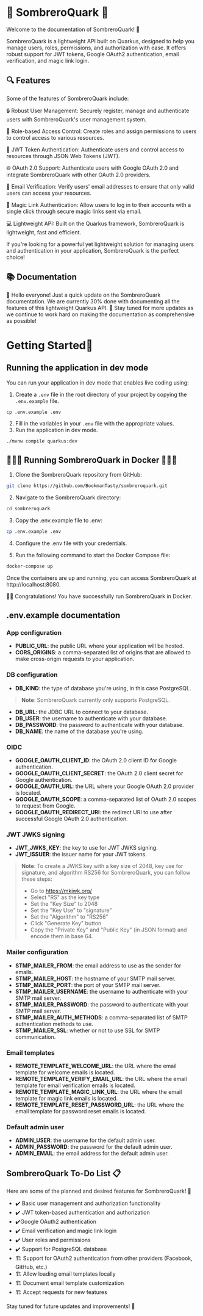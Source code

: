 # 🎩 SombreroQuark 🎩
Welcome to the documentation of SombreroQuark! 🎉

SombreroQuark is a lightweight API built on Quarkus, designed to help you manage users, roles, permissions, and authorization with ease. It offers robust support for JWT tokens, Google OAuth2 authentication, email verification, and magic link login.

## 🔍 Features
Some of the features of SombreroQuark include:

🔒 Robust User Management: Securely register, manage and authenticate users with SombreroQuark's user management system.

🎫 Role-based Access Control: Create roles and assign permissions to users to control access to various resources.

🔑 JWT Token Authentication: Authenticate users and control access to resources through JSON Web Tokens (JWT).

🌐 OAuth 2.0 Support: Authenticate users with Google OAuth 2.0 and integrate SombreroQuark with other OAuth 2.0 providers.

📧 Email Verification: Verify users' email addresses to ensure that only valid users can access your resources.

🔗 Magic Link Authentication: Allow users to log in to their accounts with a single click through secure magic links sent via email.

💻 Lightweight API: Built on the Quarkus framework, SombreroQuark is lightweight, fast and efficient.

If you're looking for a powerful yet lightweight solution for managing users and authentication in your application, SombreroQuark is the perfect choice!

## 📚 Documentation

👋 Hello everyone! Just a quick update on the SombreroQuark documentation. We are currently 30% done with documenting all the features of this lightweight Quarkus API. 📝 Stay tuned for more updates as we continue to work hard on making the documentation as comprehensive as possible!

# Getting Started🚀

## Running the application in dev mode

You can run your application in dev mode that enables live coding using:

1. Create a `.env` file in the root directory of your project by copying the `.env.example` file.

```bash
cp .env.example .env
```
2. Fill in the variables in your `.env` file with the appropriate values.
3. Run the application in dev mode.
```shell script
./mvnw compile quarkus:dev
```
## 🐳🏃‍♂️ Running SombreroQuark in Docker 🏃‍♀️🐳

1. Clone the SombreroQuark repository from GitHub:

```bash
git clone https://github.com/BookmanTasty/sombreroquark.git
```
2. Navigate to the SombreroQuark directory:

```bash
cd sombreroquark
```
3. Copy the .env.example file to .env:

```bash
cp .env.example .env
```
4. Configure the .env file with your credentials.


5. Run the following command to start the Docker Compose file:

```bash
docker-compose up
```
Once the containers are up and running, you can access SombreroQuark at http://localhost:8080.

🎉🚀 Congratulations! You have successfully run SombreroQuark in Docker.

## .env.example documentation
### App configuration
- **PUBLIC_URL**: the public URL where your application will be hosted.
- **CORS_ORIGINS**: a comma-separated list of origins that are allowed to make cross-origin requests to your application.

### DB configuration
- **DB_KIND**: the type of database you're using, in this case PostgreSQL.
> **Note**: SombreroQuark currently only supports PostgreSQL.
- **DB_URL**: the JDBC URL to connect to your database.
- **DB_USER**: the username to authenticate with your database.
- **DB_PASSWORD**: the password to authenticate with your database.
- **DB_NAME**: the name of the database you're using.

### OIDC
- **GOOGLE_OAUTH_CLIENT_ID**: the OAuth 2.0 client ID for Google authentication.
- **GOOGLE_OAUTH_CLIENT_SECRET**: the OAuth 2.0 client secret for Google authentication.
- **GOOGLE_OAUTH_URL**: the URL where your Google OAuth 2.0 provider is located.
- **GOOGLE_OAUTH_SCOPE**: a comma-separated list of OAuth 2.0 scopes to request from Google.
- **GOOGLE_OAUTH_REDIRECT_URI**: the redirect URI to use after successful Google OAuth 2.0 authentication.

### JWT JWKS signing
- **JWT_JWKS_KEY**: the key to use for JWT JWKS signing.
- **JWT_ISSUER**: the issuer name for your JWT tokens.
>**Note**: To create a JWKS key with a key size of 2048, key use for signature, and algorithm RS256 for SombreroQuark, you can follow these steps:
> - Go to https://mkjwk.org/
> - Select "RS" as the key type
> - Set the "Key Size" to 2048
> - Set the "Key Use" to "signature"
> - Set the "Algorithm" to "RS256"
> - Click "Generate Key" button
> - Copy the "Private Key" and "Public Key" (in JSON format) and encode them in base 64.

### Mailer configuration
- **STMP_MAILER_FROM**: the email address to use as the sender for emails.
- **STMP_MAILER_HOST**: the hostname of your SMTP mail server.
- **STMP_MAILER_PORT**: the port of your SMTP mail server.
- **STMP_MAILER_USERNAME**: the username to authenticate with your SMTP mail server.
- **STMP_MAILER_PASSWORD**: the password to authenticate with your SMTP mail server.
- **STMP_MAILER_AUTH_METHODS**: a comma-separated list of SMTP authentication methods to use.
- **STMP_MAILER_SSL**: whether or not to use SSL for SMTP communication.

### Email templates
- **REMOTE_TEMPLATE_WELCOME_URL**: the URL where the email template for welcome emails is located.
- **REMOTE_TEMPLATE_VERIFY_EMAIL_URL**: the URL where the email template for email verification emails is located.
- **REMOTE_TEMPLATE_MAGIC_LINK_URL**: the URL where the email template for magic link emails is located.
- **REMOTE_TEMPLATE_RESET_PASSWORD_URL**: the URL where the email template for password reset emails is located.

### Default admin user
- **ADMIN_USER**: the username for the default admin user.
- **ADMIN_PASSWORD**: the password for the default admin user.
- **ADMIN_EMAIL**: the email address for the default admin user.

## SombreroQuark To-Do List 📋
Here are some of the planned and desired features for SombreroQuark! 🚀

- ✔️ Basic user management and authorization functionality
- ✔️ JWT token-based authentication and authorization
- ✔️Google OAuth2 authentication
- ✔️ Email verification and magic link login
- ✔️ User roles and permissions
- ✔️ Support for PostgreSQL database
- 🏗️ Support for OAuth2 authentication from other providers (Facebook, GitHub, etc.)
- 🏗️ Allow loading email templates locally
- 🏗️ Document email template customization
- 🏗️ Accept requests for new features

Stay tuned for future updates and improvements! 💪